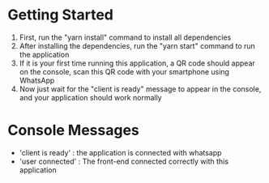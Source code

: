 # Getting Started
1. First, run the "yarn install" command to install all dependencies
2. After installing the dependencies, run the "yarn start" command to run the application
3. If it is your first time running this application, a QR code should appear on the console, scan this QR code with your smartphone using WhatsApp
4. Now just wait for the "client is ready" message to appear in the console, and your application should work normally
# Console Messages
* 'client is ready' : the application is connected with whatsapp
* 'user connected' : The front-end connected correctly with this application
